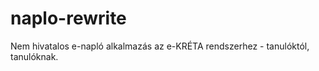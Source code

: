 # naplo-rewrite
 Nem hivatalos e-napló alkalmazás az e-KRÉTA rendszerhez - tanulóktól, tanulóknak. 
